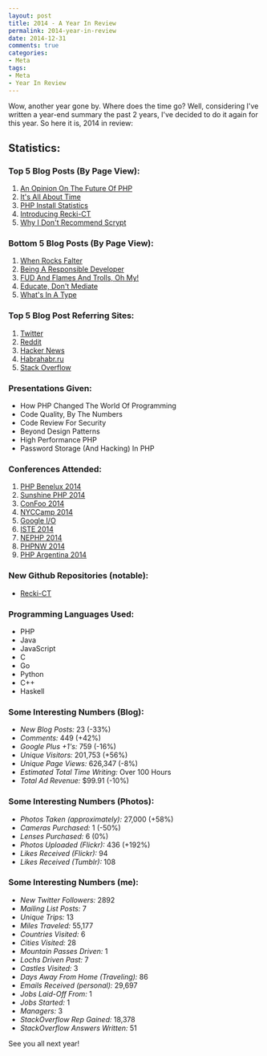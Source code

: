 ```yaml
---
layout: post
title: 2014 - A Year In Review
permalink: 2014-year-in-review
date: 2014-12-31
comments: true
categories:
- Meta
tags:
- Meta
- Year In Review
---
```

Wow, another year gone by. Where does the time go? Well, considering I've written a year-end summary the past 2 years, I've decided to do it again for this year. So here it is, 2014 in review:

<!--more-->
## Statistics:

### Top 5 Blog Posts (By Page View):

 1. [An Opinion On The Future Of PHP](http://blog.ircmaxell.com/2014/03/an-opinion-on-future-of-php.html)
 2. [It's All About Time](http://blog.ircmaxell.com/2014/11/its-all-about-time.html)
 3. [PHP Install Statistics](http://blog.ircmaxell.com/2014/12/php-install-statistics.html)
 4. [Introducing Recki-CT](http://blog.ircmaxell.com/2014/08/introducing-recki-ct.html)
 5. [Why I Don't Recommend Scrypt](http://blog.ircmaxell.com/2014/03/why-i-dont-recommend-scrypt.html)

### Bottom 5 Blog Posts (By Page View):

 1. [When Rocks Falter](http://blog.ircmaxell.com/2014/10/when-rocks-faulter.html)
 2. [Being A Responsible Developer](http://blog.ircmaxell.com/2014/12/being-responsible-developer.html)
 3. [FUD And Flames And Trolls, Oh My!](http://blog.ircmaxell.com/2014/10/fud-and-flames-and-trolls-oh-my.html)
 4. [Educate, Don't Mediate](http://blog.ircmaxell.com/2014/10/educate-dont-mediate.html)
 5. [What's In A Type](http://blog.ircmaxell.com/2014/10/whats-in-type.html)

### Top 5 Blog Post Referring Sites:

 1. [Twitter](https://twitter.com)
 2. [Reddit](https://reddit.com)
 3. [Hacker News](https://news.ycombinator.com)
 4. [Habrahabr.ru](https://habrahabr.ru)
 5. [Stack Overflow](http://stackoverflow.com)

### Presentations Given:

 * How PHP Changed The World Of Programming
 * Code Quality, By The Numbers
 * Code Review For Security
 * Beyond Design Patterns
 * High Performance PHP
 * Password Storage (And Hacking) In PHP

### Conferences Attended:

 1. [PHP Benelux 2014](http://conference.phpbenelux.eu/2014/)
 2. [Sunshine PHP 2014](http://2014.sunshinephp.com/)
 3. [ConFoo 2014](http://confoo.ca/en)
 4. [NYCCamp 2014](http://nyccamp.org/)
 5. [Google I/O](https://www.google.com/events/io)
 6. [ISTE 2014](https://www.isteconference.org/ISTE/2014/)
 7. [NEPHP 2014](http://www.northeastphp.org/)
 8. [PHPNW 2014](http://conference.phpnw.org.uk/phpnw14/)
 9. [PHP Argentina 2014](http://2014.phpconference.com.ar/)

### New Github Repositories (notable):

 * [Recki-CT](https://github.com/google/recki-ct)

### Programming Languages Used:

 * PHP
 * Java
 * JavaScript
 * C
 * Go
 * Python
 * C++
 * Haskell

### Some Interesting Numbers (Blog):

 * *New Blog Posts:* 23 (-33%)
 * *Comments:* 449 (+42%)
 * *Google Plus +1's:* 759 (-16%)
 * *Unique Visitors:* 201,753 (+56%)
 * *Unique Page Views:* 626,347 (-8%)
 * *Estimated Total Time Writing:* Over 100 Hours
 * *Total Ad Revenue:* $99.91 (-10%)

### Some Interesting Numbers (Photos):

 * *Photos Taken (approximately):* 27,000 (+58%)
 * *Cameras Purchased:* 1 (-50%)
 * *Lenses Purchased:* 6 (0%)
 * *Photos Uploaded (Flickr):* 436 (+192%)
 * *Likes Received (Flickr):* 94
 * *Likes Received (Tumblr):* 108

### Some Interesting Numbers (me):

 * *New Twitter Followers:* 2892
 * *Mailing List Posts:* 7
 * *Unique Trips:* 13
 * *Miles Traveled:* 55,177
 * *Countries Visited:* 6
 * *Cities Visited:* 28
 * *Mountain Passes Driven:* 1
 * *Lochs Driven Past:* 7
 * *Castles Visited:* 3
 * *Days Away From Home (Traveling):* 86
 * *Emails Received (personal):* 29,697
 * *Jobs Laid-Off From:* 1
 * *Jobs Started:* 1
 * *Managers:* 3
 * *StackOverflow Rep Gained:* 18,378
 * *StackOverflow Answers Written:* 51

See you all next year!

